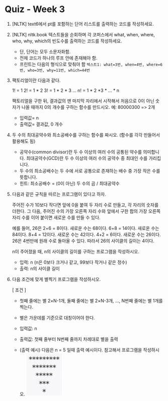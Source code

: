 # Quiz - Week 3

1. [NLTK] text6에서 pt를 포함하는 단어 리스트를 출력하는 코드를 작성하세요.

2. [NLTK]    nltk.book 텍스트들을 순회하며 각 코퍼스에서 what, when, where, who, why, which의 빈도수를 출력하는 코드를 작성하세요.
    - 단, 단어는 모두 소문자화함.
    - 전체 코드가 하나의 루프 안에 존재해야 함.
    - 프린트는 다음의 형식으로 맞춰야 함
    `텍스트1: what=3번, when=4번, where=6번, who=3번, why=11번, which=44번`
    
3.  팩토리얼이란 다음과 같다.
     
     1! = 1
     2! = 1 * 2
     3! = 1 * 2 * 3
     ...
     n! = 1 * 2 *3 * ... * n
 
    팩토리얼을 구한 뒤, 결과값의 맨 마지막 자리에서 시작해서 처음으로 0이 아닌 숫자가 나올 때까지 0의 개수를 구하는 함수를 만드시오.
    예: 80000300 => 2개
 
    - 입력값= n
    - 출력값= 결과값, 0 개수
    
4. 두 수의 최대공약수와 최소공배수를 구하는 함수를 짜시오. (함수를 각각 만들어서 활용해도 됨)
 
    - 공약수(common divisor)란 두 수 이상의 여러 수의 공통된 약수를 의미합니다. 최대공약수(GCD)란 두 수 이상의 여러 수의 공약수 중 최대인 수를 가리킵니다.
    - 두 수의 최소공배수는 두 수에 서로 공통으로 존재하는 배수 중 가장 작은 수를 뜻합니다.
    - 힌트: 최소공배수 = (0이 아닌) 두 수의 곱 / 최대공약수
    
5. 다음과 같은 규칙을 따르는 프로그램이 있다고 하자. 
    
    주어진 수가 10보다 작다면 앞에 0을 붙여 두 자리 수로 만들고, 각 자리의 숫자를 더한다.
    그 다음, 주어진 수의 가장 오른쪽 자리 수와 앞에서 구한 합의 가장 오른쪽 자리 수를 이어 붙이면 새로운 수를 만들 수 있다.
 
    예를 들어, 26은 2+6 = 8이다. 새로운 수는 68이다. 6+8 = 14이다. 새로운 수는 84이다. 8+4 = 12이다. 새로운 수는 42이다. 4+2 = 6이다. 새로운 수는 26이다. 26은 4번만에 원래 수로 돌아올 수 있다. 따라서 26의 사이클의 길이는 4이다.
 
    n이 주어졌을 때, n의 사이클의 길이를 구하는 프로그램을 작성하시오.
 
    - 입력: n (n은 0보다 크거나 같고, 99보다 작거나 같은 정수)
    - 출력: n의 사이클 길이
    
6. 다음 조건에 맞게 별찍기 프로그램을 작성하시오.
 
    [ 조건 ]
    - 첫째 줄에는 별 2×N-1개, 둘째 줄에는 별 2×N-3개, ..., N번째 줄에는 별 1개를 찍는다.
    - 별은 가운데를 기준으로 대칭이어야 한다.
 
    - 입력값: n
    - 출력값: 첫째 줄부터 N번째 줄까지 차례대로 별을 출력
 
    - (출력 예시) 다음은 n = 5 일때 출력 예시이다. 참고해서 프로그램을 작성하시오.
    ![star image](./star.png)
